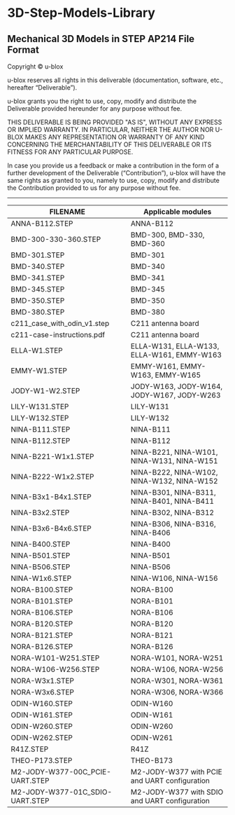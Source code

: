 # 3D-Step-Models-Library
Mechanical 3D Models in STEP AP214 File Format
--------------------------------------------------------------------------------

Copyright &copy; u-blox 

u-blox reserves all rights in this deliverable (documentation, software, etc., 
hereafter “Deliverable”). 

u-blox grants you the right to use, copy, modify and distribute the Deliverable
provided hereunder for any purpose without fee.  

THIS DELIVERABLE IS BEING PROVIDED "AS IS", WITHOUT ANY EXPRESS OR IMPLIED 
WARRANTY. IN PARTICULAR, NEITHER THE AUTHOR NOR U-BLOX MAKES ANY REPRESENTATION 
OR WARRANTY OF ANY KIND CONCERNING THE MERCHANTABILITY OF THIS DELIVERABLE 
OR ITS FITNESS FOR ANY PARTICULAR PURPOSE.

In case you provide us a feedback or make a contribution in the form of a 
further development of the Deliverable (“Contribution”), u-blox will have the 
same rights as granted to you, namely to use, copy, modify and distribute the 
Contribution provided to us for any purpose without fee.

-------------------------------------------------------------------------------

|FILENAME                   |Applicable modules |
|---------------------------|-------------------|
|ANNA-B112.STEP             |ANNA-B112|
|BMD-300-330-360.STEP       |BMD-300, BMD-330, BMD-360|
|BMD-301.STEP               |BMD-301|
|BMD-340.STEP               |BMD-340|
|BMD-341.STEP               |BMD-341|
|BMD-345.STEP               |BMD-345|
|BMD-350.STEP               |BMD-350|
|BMD-380.STEP               |BMD-380|
|c211_case_with_odin_v1.step|C211 antenna board|
|c211-case-instructions.pdf |C211 antenna board|
|ELLA-W1.STEP               |ELLA-W131, ELLA-W133, ELLA-W161, EMMY-W163|
|EMMY-W1.STEP               |EMMY-W161, EMMY-W163, EMMY-W165|
|JODY-W1-W2.STEP            |JODY-W163, JODY-W164, JODY-W167, JODY-W263|
|LILY-W131.STEP             |LILY-W131|
|LILY-W132.STEP             |LILY-W132|
|NINA-B111.STEP             |NINA-B111|
|NINA-B112.STEP             |NINA-B112|
|NINA-B221-W1x1.STEP        |NINA-B221, NINA-W101, NINA-W131, NINA-W151|
|NINA-B222-W1x2.STEP        |NINA-B222, NINA-W102, NINA-W132, NINA-W152|
|NINA-B3x1-B4x1.STEP        |NINA-B301, NINA-B311, NINA-B401, NINA-B411|
|NINA-B3x2.STEP             |NINA-B302, NINA-B312|
|NINA-B3x6-B4x6.STEP        |NINA-B306, NINA-B316, NINA-B406|
|NINA-B400.STEP             |NINA-B400|
|NINA-B501.STEP             |NINA-B501|
|NINA-B506.STEP             |NINA-B506|
|NINA-W1x6.STEP             |NINA-W106, NINA-W156|
|NORA-B100.STEP             |NORA-B100|
|NORA-B101.STEP             |NORA-B101|
|NORA-B106.STEP             |NORA-B106|
|NORA-B120.STEP             |NORA-B120|
|NORA-B121.STEP             |NORA-B121|
|NORA-B126.STEP             |NORA-B126|
|NORA-W101-W251.STEP        |NORA-W101, NORA-W251|
|NORA-W106-W256.STEP        |NORA-W106, NORA-W256|
|NORA-W3x1.STEP             |NORA-W301, NORA-W361|
|NORA-W3x6.STEP             |NORA-W306, NORA-W366|
|ODIN-W160.STEP             |ODIN-W160|
|ODIN-W161.STEP             |ODIN-W161|
|ODIN-W260.STEP             |ODIN-W260|
|ODIN-W262.STEP             |ODIN-W261|
|R41Z.STEP                  |R41Z|
|THEO-P173.STEP             |THEO-B173|
|M2-JODY-W377-00C_PCIE-UART.STEP  |M2-JODY-W377 with PCIE and UART configuration|
|M2-JODY-W377-01C_SDIO-UART.STEP  |M2-JODY-W377 with SDIO and UART configuration|
